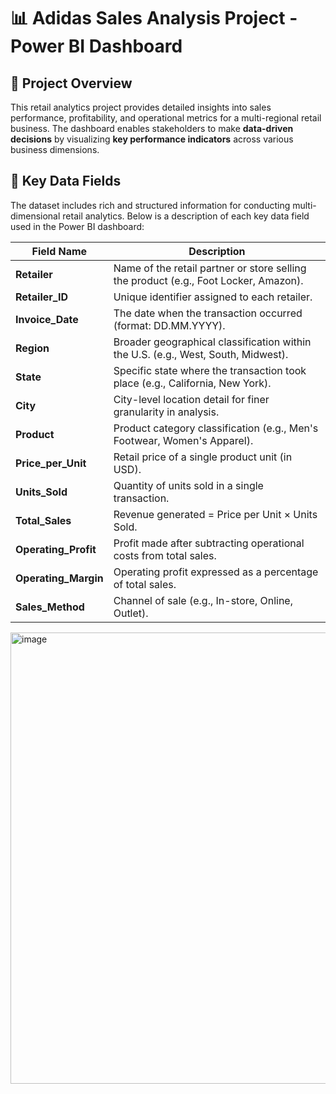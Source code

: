 
# 📊 Adidas Sales Analysis Project - Power BI Dashboard

## 🧠 Project Overview

This retail analytics project provides detailed insights into sales performance, profitability, and operational metrics for a multi-regional retail business. The dashboard enables stakeholders to make **data-driven decisions** by visualizing **key performance indicators** across various business dimensions.



## 🧾 Key Data Fields

The dataset includes rich and structured information for conducting multi-dimensional retail analytics. Below is a description of each key data field used in the Power BI dashboard:

   **Field Name**       |  **Description**                                                                 |
------------------------|------------------------------------------------------------------------------------
 **Retailer**           | Name of the retail partner or store selling the product (e.g., Foot Locker, Amazon). 
 **Retailer_ID**        | Unique identifier assigned to each retailer.                                      
 **Invoice_Date**       | The date when the transaction occurred (format: DD.MM.YYYY).                     
 **Region**             | Broader geographical classification within the U.S. (e.g., West, South, Midwest). 
 **State**              | Specific state where the transaction took place (e.g., California, New York).     
 **City**               | City-level location detail for finer granularity in analysis.                     
 **Product**            | Product category classification (e.g., Men's Footwear, Women's Apparel).         
 **Price_per_Unit**     | Retail price of a single product unit (in USD).                                   
 **Units_Sold**         | Quantity of units sold in a single transaction.                                   
 **Total_Sales**        | Revenue generated = Price per Unit × Units Sold.                                  
 **Operating_Profit**   | Profit made after subtracting operational costs from total sales.                 
 **Operating_Margin**   | Operating profit expressed as a percentage of total sales.                        
 **Sales_Method**       | Channel of sale (e.g., In-store, Online, Outlet).                                 




<img width="1282" height="722" alt="image" src="https://github.com/user-attachments/assets/d6f4ca1b-a8e4-4dd8-9ebf-b2d7f038f5fb" />
